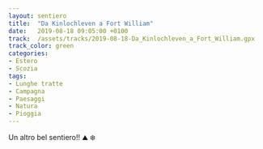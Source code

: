 ```yaml
---
layout: sentiero
title:  "Da Kinlochleven a Fort William"
date:   2019-08-18 09:05:00 +0100
track:  /assets/tracks/2019-08-18-Da_Kinlochleven_a_Fort_William.gpx
track_color: green
categories:
- Estero
- Scozia
tags:
- Lunghe tratte
- Campagna
- Paesaggi
- Natura
- Pioggia
---
```


Un altro bel sentiero!! :mountain: :snowflake: